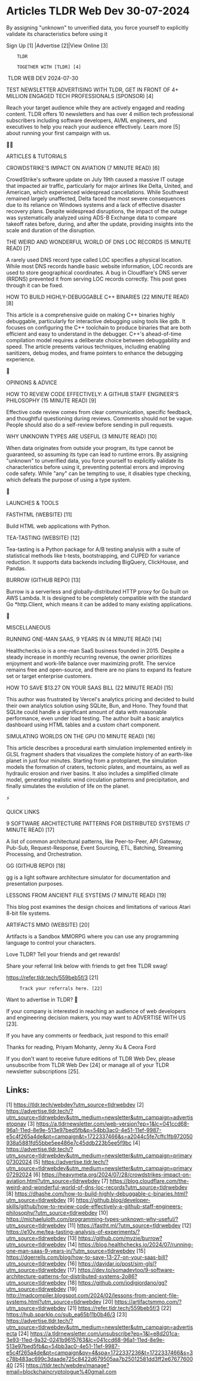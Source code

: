 # Articles TLDR Web Dev 30-07-2024

By assigning "unknown" to unverified data, you force yourself to
explicitly validate its characteristics before using it  

 Sign Up [1] |Advertise [2]|View Online [3] 

		TLDR 

		TOGETHER WITH [TLDR] [4]

 TLDR WEB DEV 2024-07-30

 TEST NEWSLETTER ADVERTISING WITH TLDR, GET IN FRONT OF 4+ MILLION
ENGAGED TECH PROFESSIONALS (SPONSOR) [4] 

 Reach your target audience while they are actively engaged and
reading content. TLDR offers 10 newsletters and has over 4 million
tech professional subscribers including software developers, AI/ML
engineers, and executives to help you reach your audience effectively.
Learn more [5] about running your first campaign with us. 

🧑‍💻 

ARTICLES & TUTORIALS

 CROWDSTRIKE'S IMPACT ON AVIATION (7 MINUTE READ) [6] 

 CrowdStrike's software update on July 19th caused a massive IT outage
that impacted air traffic, particularly for major airlines like Delta,
United, and American, which experienced widespread cancellations.
While Southwest remained largely unaffected, Delta faced the most
severe consequences due to its reliance on Windows systems and a lack
of effective disaster recovery plans. Despite widespread disruptions,
the impact of the outage was systematically analyzed using ADS-B
Exchange data to compare takeoff rates before, during, and after the
update, providing insights into the scale and duration of the
disruption. 

 THE WEIRD AND WONDERFUL WORLD OF DNS LOC RECORDS (5 MINUTE READ) [7] 

 A rarely used DNS record type called LOC specifies a physical
location. While most DNS records handle basic website information, LOC
records are used to store geographical coordinates. A bug in
Cloudflare's DNS server (RRDNS) prevented it from serving LOC records
correctly. This post goes through it can be fixed. 

 HOW TO BUILD HIGHLY-DEBUGGABLE C++ BINARIES (22 MINUTE READ) [8] 

 This article is a comprehensive guide on making C++ binaries highly
debuggable, particularly for interactive debugging using tools like
gdb. It focuses on configuring the C++ toolchain to produce binaries
that are both efficient and easy to understand in the debugger. C++'s
ahead-of-time compilation model requires a deliberate choice between
debuggability and speed. The article presents various techniques,
including enabling sanitizers, debug modes, and frame pointers to
enhance the debugging experience. 

🧠 

OPINIONS & ADVICE

 HOW TO REVIEW CODE EFFECTIVELY: A GITHUB STAFF ENGINEER'S PHILOSOPHY
(15 MINUTE READ) [9] 

 Effective code review comes from clear communication, specific
feedback, and thoughtful questioning during reviews. Comments should
not be vague. People should also do a self-review before sending in
pull requests. 

 WHY UNKNOWN TYPES ARE USEFUL (3 MINUTE READ) [10] 

 When data originates from outside your program, its type cannot be
guaranteed, so assuming its type can lead to runtime errors. By
assigning "unknown" to unverified data, you force yourself to
explicitly validate its characteristics before using it, preventing
potential errors and improving code safety. While "any" can be
tempting to use, it disables type checking, which defeats the purpose
of using a type system. 

🚀 

LAUNCHES & TOOLS

 FASTHTML (WEBSITE) [11] 

 Build HTML web applications with Python. 

 TEA-TASTING (WEBSITE) [12] 

 Tea-tasting is a Python package for A/B testing analysis with a suite
of statistical methods like t-tests, bootstrapping, and CUPED for
variance reduction. It supports data backends including BigQuery,
ClickHouse, and Pandas. 

 BURROW (GITHUB REPO) [13] 

 Burrow is a serverless and globally-distributed HTTP proxy for Go
built on AWS Lambda. It is designed to be completely compatible with
the standard Go *http.Client, which means it can be added to many
existing applications. 

🎁 

MISCELLANEOUS

 RUNNING ONE-MAN SAAS, 9 YEARS IN (4 MINUTE READ) [14] 

 Healthchecks.io is a one-man SaaS business founded in 2015. Despite a
steady increase in monthly recurring revenue, the owner prioritizes
enjoyment and work-life balance over maximizing profit. The service
remains free and open-source, and there are no plans to expand its
feature set or target enterprise customers. 

 HOW TO SAVE $13.27 ON YOUR SAAS BILL (22 MINUTE READ) [15] 

 This author was frustrated by Vercel's analytics pricing and decided
to build their own analytics solution using SQLite, Bun, and Hono.
They found that SQLite could handle a significant amount of data with
reasonable performance, even under load testing. The author built a
basic analytics dashboard using HTML tables and a custom chart
component. 

 SIMULATING WORLDS ON THE GPU (10 MINUTE READ) [16] 

 This article describes a procedural earth simulation implemented
entirely in GLSL fragment shaders that visualizes the complete history
of an earth-like planet in just four minutes. Starting from a
protoplanet, the simulation models the formation of craters, tectonic
plates, and mountains, as well as hydraulic erosion and river basins.
It also includes a simplified climate model, generating realistic wind
circulation patterns and precipitation, and finally simulates the
evolution of life on the planet. 

⚡ 

QUICK LINKS

 9 SOFTWARE ARCHITECTURE PATTERNS FOR DISTRIBUTED SYSTEMS (7 MINUTE
READ) [17] 

 A list of common architectural patterns, like Peer-to-Peer, API
Gateway, Pub-Sub, Request-Response, Event Sourcing, ETL, Batching,
Streaming Processing, and Orchestration. 

 GG (GITHUB REPO) [18] 

 gg is a light software architecture simulator for documentation and
presentation purposes. 

 LESSONS FROM ANCIENT FILE SYSTEMS (7 MINUTE READ) [19] 

 This blog post examines the design choices and limitations of various
Atari 8-bit file systems. 

 ARTIFACTS MMO (WEBSITE) [20] 

 Artifacts is a Sandbox MMORPG where you can use any programming
language to control your characters. 

Love TLDR? Tell your friends and get rewards!

 Share your referral link below with friends to get free TLDR swag! 

 https://refer.tldr.tech/559beb5f/3 [21] 

		 Track your referrals here. [22] 

Want to advertise in TLDR? 📰

 If your company is interested in reaching an audience of web
developers and engineering decision makers, you may want to ADVERTISE
WITH US [23]. 

 If you have any comments or feedback, just respond to this email! 

Thanks for reading, 
Priyam Mohanty, Jenny Xu & Ceora Ford 

If you don't want to receive future editions of TLDR Web Dev, please
unsubscribe from TLDR Web Dev [24] or manage all of your TLDR
newsletter subscriptions [25]. 

 

Links:
------
[1] https://tldr.tech/webdev?utm_source=tldrwebdev
[2] https://advertise.tldr.tech/?utm_source=tldrwebdev&utm_medium=newsletter&utm_campaign=advertisetopnav
[3] https://a.tldrnewsletter.com/web-version?ep=1&lc=041ccd68-96a1-11ed-8e9e-513e97bed5fb&p=54bb3ac0-4e51-11ef-9987-e5c4f265a4de&pt=campaign&t=1722337466&s=a2044c5fe7cffc1fb972050938a5881fd55bbe5ee486e7c45ddb223b5ee5f9bc
[4] https://advertise.tldr.tech/?utm_source=tldrwebdev&utm_medium=newsletter&utm_campaign=primary07302024
[5] https://advertise.tldr.tech/?utm_source=tldrwebdev&utm_medium=newsletter&utm_campaign=primary07292024
[6] https://heavymeta.org/2024/07/28/crowdstrikes-impact-on-aviation.html?utm_source=tldrwebdev
[7] https://blog.cloudflare.com/the-weird-and-wonderful-world-of-dns-loc-records?utm_source=tldrwebdev
[8] https://dhashe.com/how-to-build-highly-debuggable-c-binaries.html?utm_source=tldrwebdev
[9] https://github.blog/developer-skills/github/how-to-review-code-effectively-a-github-staff-engineers-philosophy/?utm_source=tldrwebdev
[10] https://michaeluloth.com/programming-types-unknown-why-useful/?utm_source=tldrwebdev
[11] https://fastht.ml/?utm_source=tldrwebdev
[12] https://e10v.me/tea-tasting-analysis-of-experiments/?utm_source=tldrwebdev
[13] https://github.com/myzie/burrow?utm_source=tldrwebdev
[14] https://blog.healthchecks.io/2024/07/running-one-man-saas-9-years-in/?utm_source=tldrwebdev
[15] https://dgerrells.com/blog/how-to-save-13-27-on-your-saas-bill?utm_source=tldrwebdev
[16] https://davidar.io/post/sim-glsl?utm_source=tldrwebdev
[17] https://dev.to/somadevtoo/9-software-architecture-patterns-for-distributed-systems-2o86?utm_source=tldrwebdev
[18] https://github.com/jodigiordano/gg?utm_source=tldrwebdev
[19] http://madcompiler.blogspot.com/2024/02/lessons-from-ancient-file-systems.html?utm_source=tldrwebdev
[20] https://artifactsmmo.com/?utm_source=tldrwebdev
[21] https://refer.tldr.tech/559beb5f/3
[22] https://hub.sparklp.co/sub_ea65b11b0b46/3
[23] https://advertise.tldr.tech/?utm_source=tldrwebdev&utm_medium=newsletter&utm_campaign=advertisecta
[24] https://a.tldrnewsletter.com/unsubscribe?ep=1&l=e8d201ca-3e93-11ed-9a32-0241b9615763&lc=041ccd68-96a1-11ed-8e9e-513e97bed5fb&p=54bb3ac0-4e51-11ef-9987-e5c4f265a4de&pt=campaign&pv=4&spa=1722337236&t=1722337466&s=3c78b483ac699c3daade725c8422d679505aa7b25012581dd3ff2e6767760040
[25] https://tldr.tech/webdev/manage?email=blockchaincryptologue%40gmail.com